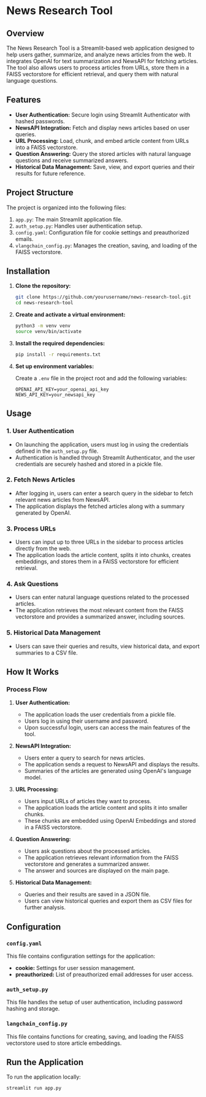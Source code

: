 # News Research Tool

## Overview

The News Research Tool is a Streamlit-based web application designed to help users gather, summarize, and analyze news articles from the web. It integrates OpenAI for text summarization and NewsAPI for fetching articles. The tool also allows users to process articles from URLs, store them in a FAISS vectorstore for efficient retrieval, and query them with natural language questions.

## Features

- **User Authentication:** Secure login using Streamlit Authenticator with hashed passwords.
- **NewsAPI Integration:** Fetch and display news articles based on user queries.
- **URL Processing:** Load, chunk, and embed article content from URLs into a FAISS vectorstore.
- **Question Answering:** Query the stored articles with natural language questions and receive summarized answers.
- **Historical Data Management:** Save, view, and export queries and their results for future reference.

## Project Structure

The project is organized into the following files:

1. `app.py`: The main Streamlit application file.
2. `auth_setup.py`: Handles user authentication setup.
3. `config.yaml`: Configuration file for cookie settings and preauthorized emails.
4. `vlangchain_config.py`: Manages the creation, saving, and loading of the FAISS vectorstore.

## Installation

1. **Clone the repository:**

    ```bash
    git clone https://github.com/yourusername/news-research-tool.git
    cd news-research-tool
    ```

2. **Create and activate a virtual environment:**

    ```bash
    python3 -m venv venv
    source venv/bin/activate
    ```

3. **Install the required dependencies:**

    ```bash
    pip install -r requirements.txt
    ```

4. **Set up environment variables:**

    Create a `.env` file in the project root and add the following variables:

    ```plaintext
    OPENAI_API_KEY=your_openai_api_key
    NEWS_API_KEY=your_newsapi_key
    ```

## Usage

### 1. User Authentication

- On launching the application, users must log in using the credentials defined in the `auth_setup.py` file.
- Authentication is handled through Streamlit Authenticator, and the user credentials are securely hashed and stored in a pickle file.

### 2. Fetch News Articles

- After logging in, users can enter a search query in the sidebar to fetch relevant news articles from NewsAPI.
- The application displays the fetched articles along with a summary generated by OpenAI.

### 3. Process URLs

- Users can input up to three URLs in the sidebar to process articles directly from the web.
- The application loads the article content, splits it into chunks, creates embeddings, and stores them in a FAISS vectorstore for efficient retrieval.

### 4. Ask Questions

- Users can enter natural language questions related to the processed articles.
- The application retrieves the most relevant content from the FAISS vectorstore and provides a summarized answer, including sources.

### 5. Historical Data Management

- Users can save their queries and results, view historical data, and export summaries to a CSV file.

## How It Works

### Process Flow

1. **User Authentication:**
   - The application loads the user credentials from a pickle file.
   - Users log in using their username and password.
   - Upon successful login, users can access the main features of the tool.

2. **NewsAPI Integration:**
   - Users enter a query to search for news articles.
   - The application sends a request to NewsAPI and displays the results.
   - Summaries of the articles are generated using OpenAI's language model.

3. **URL Processing:**
   - Users input URLs of articles they want to process.
   - The application loads the article content and splits it into smaller chunks.
   - These chunks are embedded using OpenAI Embeddings and stored in a FAISS vectorstore.

4. **Question Answering:**
   - Users ask questions about the processed articles.
   - The application retrieves relevant information from the FAISS vectorstore and generates a summarized answer.
   - The answer and sources are displayed on the main page.

5. **Historical Data Management:**
   - Queries and their results are saved in a JSON file.
   - Users can view historical queries and export them as CSV files for further analysis.

## Configuration

### `config.yaml`

This file contains configuration settings for the application:

- **cookie:** Settings for user session management.
- **preauthorized:** List of preauthorized email addresses for user access.

### `auth_setup.py`

This file handles the setup of user authentication, including password hashing and storage.

### `langchain_config.py`

This file contains functions for creating, saving, and loading the FAISS vectorstore used to store article embeddings.

## Run the Application

To run the application locally:

```bash
streamlit run app.py